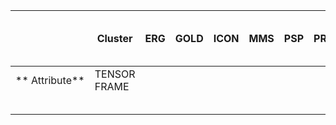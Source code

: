 |                | Cluster | ERG | GOLD | ICON | MMS | PSP | PRBEM | RBSP (Van Allen Probes) | Solar Orbiter |
| -------------- | ------- | --- | ---- | ---- | --- | --- | ----- | ----------------------- | ------------- |
| ** Attribute** | TENSOR FRAME
|     |      |      |     |     |       |                         |               |
|                |         |     |      |      |     |     |       |                         |               |
|                |         |     |      |      |     |     |       |                         |               |
|                |         |     |      |      |     |     |       |                         |               |
|                |         |     |      |      |     |     |       |                         |               |
